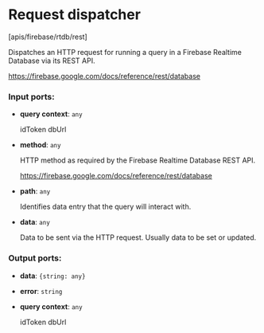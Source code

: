 # Request dispatcher

[apis/firebase/rtdb/rest]

Dispatches an HTTP request for running a query in a Firebase Realtime Database via its REST API.

https://firebase.google.com/docs/reference/rest/database

### Input ports:

* __query context__: `any`

    idToken
    dbUrl


* __method__: `any`

    HTTP method as required by the Firebase Realtime Database REST API.
    
    https://firebase.google.com/docs/reference/rest/database


* __path__: `any`

    Identifies data entry that the query will interact with.


* __data__: `any`

    Data to be sent via the HTTP request. Usually data to be set or updated.

### Output ports:

* __data__: `{string: any}`


* __error__: `string`


* __query context__: `any`

    idToken
    dbUrl

